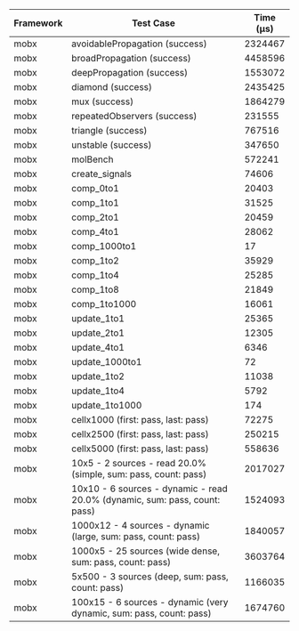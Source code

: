 | Framework | Test Case | Time (μs) |
| --- | --- | --- |
| mobx | avoidablePropagation (success) | 2324467 |
| mobx | broadPropagation (success) | 4458596 |
| mobx | deepPropagation (success) | 1553072 |
| mobx | diamond (success) | 2435425 |
| mobx | mux (success) | 1864279 |
| mobx | repeatedObservers (success) | 231555 |
| mobx | triangle (success) | 767516 |
| mobx | unstable (success) | 347650 |
| mobx | molBench | 572241 |
| mobx | create_signals | 74606 |
| mobx | comp_0to1 | 20403 |
| mobx | comp_1to1 | 31525 |
| mobx | comp_2to1 | 20459 |
| mobx | comp_4to1 | 28062 |
| mobx | comp_1000to1 | 17 |
| mobx | comp_1to2 | 35929 |
| mobx | comp_1to4 | 25285 |
| mobx | comp_1to8 | 21849 |
| mobx | comp_1to1000 | 16061 |
| mobx | update_1to1 | 25365 |
| mobx | update_2to1 | 12305 |
| mobx | update_4to1 | 6346 |
| mobx | update_1000to1 | 72 |
| mobx | update_1to2 | 11038 |
| mobx | update_1to4 | 5792 |
| mobx | update_1to1000 | 174 |
| mobx | cellx1000 (first: pass, last: pass) | 72275 |
| mobx | cellx2500 (first: pass, last: pass) | 250215 |
| mobx | cellx5000 (first: pass, last: pass) | 558636 |
| mobx | 10x5 - 2 sources - read 20.0% (simple, sum: pass, count: pass) | 2017027 |
| mobx | 10x10 - 6 sources - dynamic - read 20.0% (dynamic, sum: pass, count: pass) | 1524093 |
| mobx | 1000x12 - 4 sources - dynamic (large, sum: pass, count: pass) | 1840057 |
| mobx | 1000x5 - 25 sources (wide dense, sum: pass, count: pass) | 3603764 |
| mobx | 5x500 - 3 sources (deep, sum: pass, count: pass) | 1166035 |
| mobx | 100x15 - 6 sources - dynamic (very dynamic, sum: pass, count: pass) | 1674760 |
